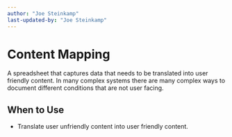 ```yaml
---
author: "Joe Steinkamp"
last-updated-by: "Joe Steinkamp"
---
```


# Content Mapping
A spreadsheet that captures data that needs to be translated into user friendly content. In many complex systems there are many complex ways to document different conditions that are not user facing. 

## When to Use
- Translate user unfriendly content into user friendly content.